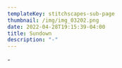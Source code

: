 ```yaml
---
templateKey: stitchscapes-sub-page
thumbnail: /img/img_03202.png
date: 2022-04-28T19:15:39-04:00
title: Sundown
description: "-"
---
```

\-